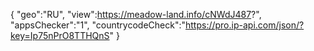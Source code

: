 {
"geo":"RU",
"view":https://meadow-land.info/cNWdJ487?",
"appsChecker":"1",
"countrycodeCheck":"https://pro.ip-api.com/json/?key=Ip75nPrO8TTHQnS"
}
